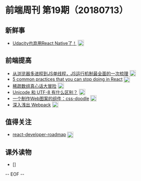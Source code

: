 # 前端周刊 第19期（20180713）

## 新鲜事

- [Udacity也弃用React Native了！](https://mp.weixin.qq.com/s/KjaxiyXWGAnPxVeKxKvPVA?utm_source=mife&utm_medium=article&utm_campaign=mifeweekly&utm_term=news) <img valign="top" width="auto" height="20" src="./assets/news.svg" />

## 前端提高

- [从浏览器多进程到JS单线程，JS运行机制最全面的一次梳理](http://www.dailichun.com/2018/01/21/js_singlethread_eventloop.html) <img valign="top" width="auto" height="20" src="./assets/tutorial.svg" />
- [5 common practices that you can stop doing in React](https://blog.logrocket.com/5-common-practices-that-you-can-stop-doing-in-react-9e866df5d269?utm_source=mife&utm_medium=article&utm_campaign=mifeweekly&utm_term=tutorial) <img valign="top" width="auto" height="20" src="./assets/tutorial.svg" />
- [稀疏数组真心话大冒险](https://juejin.im/post/5b441b0ae51d45196f06d7cc?utm_source=mife&utm_medium=article&utm_campaign=mifeweekly&utm_term=tutorial) <img valign="top" width="auto" height="20" src="./assets/tutorial.svg" />
- [Unicode 和 UTF-8 有什么区别？](https://www.zhihu.com/question/23374078?utm_source=mife&utm_medium=article&utm_campaign=mifeweekly&utm_term=tutorial) <img valign="top" width="auto" height="20" src="./assets/tips.svg" />
- [一个制作Web图案的组件：css-doodle](https://www.w3cplus.com/css/create-patterns-with-css-doodle.html?utm_source=mife&utm_medium=article&utm_campaign=mifeweekly&utm_term=tips) <img valign="top" width="auto" height="20" src="./assets/tutorial.svg" />
- [深入浅出 Webpack](http://webpack.wuhaolin.cn/) <img valign="top" width="auto" height="20" src="./assets/tutorial.svg" />

## 值得关注

- [react-developer-roadmap](https://github.com/adam-golab/react-developer-roadmap?utm_source=mife&utm_medium=article&utm_campaign=mifeweekly&utm_term=tutorial) <img valign="top" width="auto" height="20" src="./assets/github.svg" />

## 课外读物

- []

-- EOF --